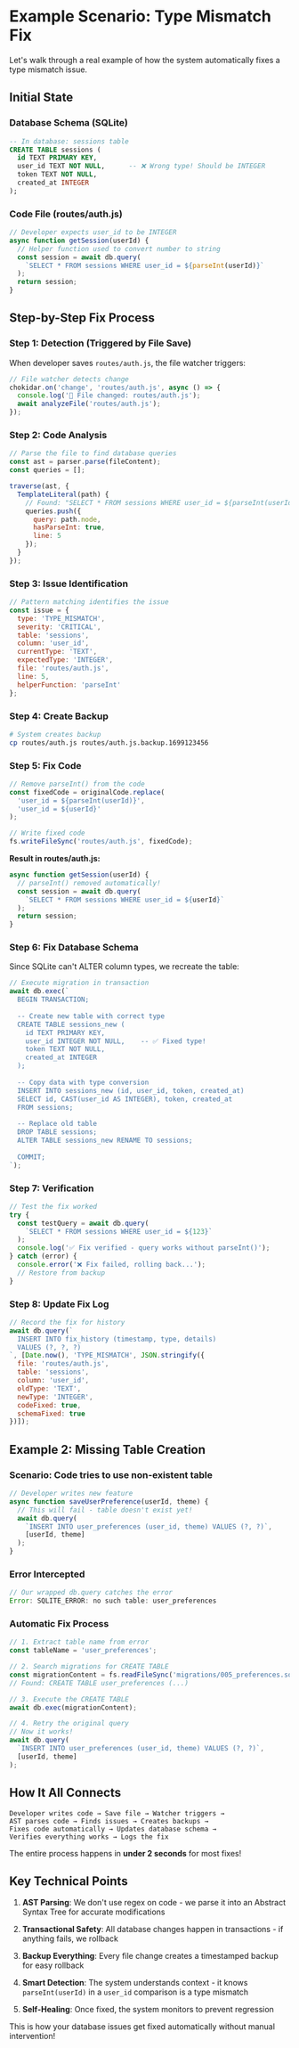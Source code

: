# Example Scenario: Type Mismatch Fix

Let's walk through a real example of how the system automatically fixes a type mismatch issue.

## Initial State

### Database Schema (SQLite)
```sql
-- In database: sessions table
CREATE TABLE sessions (
  id TEXT PRIMARY KEY,
  user_id TEXT NOT NULL,      -- ❌ Wrong type! Should be INTEGER
  token TEXT NOT NULL,
  created_at INTEGER
);
```

### Code File (routes/auth.js)
```javascript
// Developer expects user_id to be INTEGER
async function getSession(userId) {
  // Helper function used to convert number to string
  const session = await db.query(
    `SELECT * FROM sessions WHERE user_id = ${parseInt(userId)}`
  );
  return session;
}
```

## Step-by-Step Fix Process

### Step 1: Detection (Triggered by File Save)

When developer saves `routes/auth.js`, the file watcher triggers:

```javascript
// File watcher detects change
chokidar.on('change', 'routes/auth.js', async () => {
  console.log('📁 File changed: routes/auth.js');
  await analyzeFile('routes/auth.js');
});
```

### Step 2: Code Analysis

```javascript
// Parse the file to find database queries
const ast = parser.parse(fileContent);
const queries = [];

traverse(ast, {
  TemplateLiteral(path) {
    // Found: "SELECT * FROM sessions WHERE user_id = ${parseInt(userId)}"
    queries.push({
      query: path.node,
      hasParseInt: true,
      line: 5
    });
  }
});
```

### Step 3: Issue Identification

```javascript
// Pattern matching identifies the issue
const issue = {
  type: 'TYPE_MISMATCH',
  severity: 'CRITICAL',
  table: 'sessions',
  column: 'user_id',
  currentType: 'TEXT',
  expectedType: 'INTEGER',
  file: 'routes/auth.js',
  line: 5,
  helperFunction: 'parseInt'
};
```

### Step 4: Create Backup

```bash
# System creates backup
cp routes/auth.js routes/auth.js.backup.1699123456
```

### Step 5: Fix Code

```javascript
// Remove parseInt() from the code
const fixedCode = originalCode.replace(
  'user_id = ${parseInt(userId)}',
  'user_id = ${userId}'
);

// Write fixed code
fs.writeFileSync('routes/auth.js', fixedCode);
```

**Result in routes/auth.js:**
```javascript
async function getSession(userId) {
  // parseInt() removed automatically!
  const session = await db.query(
    `SELECT * FROM sessions WHERE user_id = ${userId}`
  );
  return session;
}
```

### Step 6: Fix Database Schema

Since SQLite can't ALTER column types, we recreate the table:

```javascript
// Execute migration in transaction
await db.exec(`
  BEGIN TRANSACTION;
  
  -- Create new table with correct type
  CREATE TABLE sessions_new (
    id TEXT PRIMARY KEY,
    user_id INTEGER NOT NULL,    -- ✅ Fixed type!
    token TEXT NOT NULL,
    created_at INTEGER
  );
  
  -- Copy data with type conversion
  INSERT INTO sessions_new (id, user_id, token, created_at)
  SELECT id, CAST(user_id AS INTEGER), token, created_at
  FROM sessions;
  
  -- Replace old table
  DROP TABLE sessions;
  ALTER TABLE sessions_new RENAME TO sessions;
  
  COMMIT;
`);
```

### Step 7: Verification

```javascript
// Test the fix worked
try {
  const testQuery = await db.query(
    `SELECT * FROM sessions WHERE user_id = ${123}`
  );
  console.log('✅ Fix verified - query works without parseInt()');
} catch (error) {
  console.error('❌ Fix failed, rolling back...');
  // Restore from backup
}
```

### Step 8: Update Fix Log

```javascript
// Record the fix for history
await db.query(`
  INSERT INTO fix_history (timestamp, type, details)
  VALUES (?, ?, ?)
`, [Date.now(), 'TYPE_MISMATCH', JSON.stringify({
  file: 'routes/auth.js',
  table: 'sessions',
  column: 'user_id',
  oldType: 'TEXT',
  newType: 'INTEGER',
  codeFixed: true,
  schemaFixed: true
})]);
```

## Example 2: Missing Table Creation

### Scenario: Code tries to use non-existent table

```javascript
// Developer writes new feature
async function saveUserPreference(userId, theme) {
  // This will fail - table doesn't exist yet!
  await db.query(
    `INSERT INTO user_preferences (user_id, theme) VALUES (?, ?)`,
    [userId, theme]
  );
}
```

### Error Intercepted

```javascript
// Our wrapped db.query catches the error
Error: SQLITE_ERROR: no such table: user_preferences
```

### Automatic Fix Process

```javascript
// 1. Extract table name from error
const tableName = 'user_preferences';

// 2. Search migrations for CREATE TABLE
const migrationContent = fs.readFileSync('migrations/005_preferences.sql');
// Found: CREATE TABLE user_preferences (...)

// 3. Execute the CREATE TABLE
await db.exec(migrationContent);

// 4. Retry the original query
// Now it works!
await db.query(
  `INSERT INTO user_preferences (user_id, theme) VALUES (?, ?)`,
  [userId, theme]
);
```

## How It All Connects

```
Developer writes code → Save file → Watcher triggers → 
AST parses code → Finds issues → Creates backups →
Fixes code automatically → Updates database schema →
Verifies everything works → Logs the fix
```

The entire process happens in **under 2 seconds** for most fixes!

## Key Technical Points

1. **AST Parsing**: We don't use regex on code - we parse it into an Abstract Syntax Tree for accurate modifications

2. **Transactional Safety**: All database changes happen in transactions - if anything fails, we rollback

3. **Backup Everything**: Every file change creates a timestamped backup for easy rollback

4. **Smart Detection**: The system understands context - it knows `parseInt(userId)` in a `user_id` comparison is a type mismatch

5. **Self-Healing**: Once fixed, the system monitors to prevent regression

This is how your database issues get fixed automatically without manual intervention!